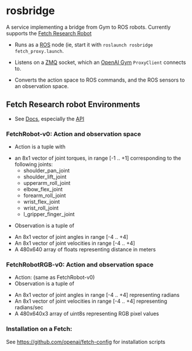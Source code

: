 # rosbridge
A service implementing a bridge from Gym to ROS robots. Currently supports the [Fetch Research Robot](http://docs.fetchrobotics.com/)

 - Runs as a [ROS](http://www.ros.org) node (ie, start it with `roslaunch rosbridge fetch_proxy.launch`.

 - Listens on a [ZMQ](http://api.zeromq.org) socket, which an [OpenAI Gym](http://gym.openai.com) `ProxyClient` connects to.

 - Converts the action space to ROS commands, and the ROS sensors to an observation space.

## Fetch Research robot Environments
 * See [Docs](http://docs.fetchrobotics.com/), especially the [API](http://docs.fetchrobotics.com/api_overview.html)

### FetchRobot-v0: Action and observation space
 * Action is a tuple with
  - an 8x1 vector of joint torques, in range [-1 .. +1] corresponding to the following joints:
    - shoulder_pan_joint
    - shoulder_lift_joint
    - upperarm_roll_joint
    - elbow_flex_joint
    - forearm_roll_joint
    - wrist_flex_joint
    - wrist_roll_joint
    - l_gripper_finger_joint
 * Observation is a tuple of
  - An 8x1 vector of joint angles in range [-4 .. +4]
  - An 8x1 vector of joint velocities in range [-4 .. +4]
  - A 480x640 array of floats representing distance in meters

### FetchRobotRGB-v0: Action and observation space
 * Action: (same as FetchRobot-v0)
 * Observation is a tuple of
  - An 8x1 vector of joint angles in range [-4 .. +4] representing radians
  - An 8x1 vector of joint velocities in range [-4 .. +4] representing radians/sec
  - A 480x640x3 array of uint8s representing RGB pixel values


### Installation on a Fetch:
See https://github.com/openai/fetch-config for installation scripts
